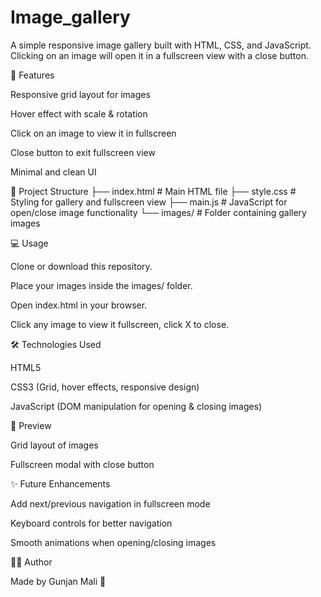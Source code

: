 # Image_gallery
A simple responsive image gallery built with HTML, CSS, and JavaScript.
Clicking on an image will open it in a fullscreen view with a close button.

🚀 Features

Responsive grid layout for images

Hover effect with scale & rotation

Click on an image to view it in fullscreen

Close button to exit fullscreen view

Minimal and clean UI

📂 Project Structure
├── index.html   # Main HTML file
├── style.css    # Styling for gallery and fullscreen view
├── main.js      # JavaScript for open/close image functionality
└── images/      # Folder containing gallery images

💻 Usage

Clone or download this repository.

Place your images inside the images/ folder.

Open index.html in your browser.

Click any image to view it fullscreen, click X to close.

🛠️ Technologies Used

HTML5

CSS3 (Grid, hover effects, responsive design)

JavaScript (DOM manipulation for opening & closing images)

📸 Preview

Grid layout of images

Fullscreen modal with close button

✨ Future Enhancements

Add next/previous navigation in fullscreen mode

Keyboard controls for better navigation

Smooth animations when opening/closing images

👨‍💻 Author

Made by Gunjan Mali
 🚀
